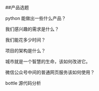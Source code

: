 ##产品选题

python 能做出一些什么产品？

我们感兴趣的需求是什么？

我们能花多少时间？

项目的架构是什么？

城市就是一个智慧的生命，该如何改进它。


微信公众号中间的普通网页服务该如何使用？

bottle 源代码分析


